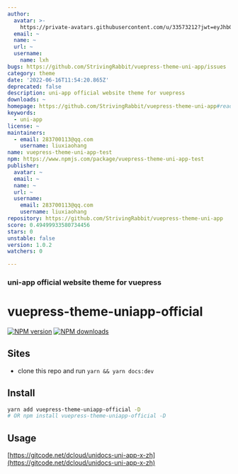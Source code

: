 ```yaml
---
author:
  avatar: >-
    https://private-avatars.githubusercontent.com/u/33573212?jwt=eyJhbGciOiJIUzI1NiIsInR5cCI6IkpXVCJ9.eyJpc3MiOiJnaXRodWIuY29tIiwiYXVkIjoicmF3LmdpdGh1YnVzZXJjb250ZW50LmNvbSIsImtleSI6ImtleTEiLCJleHAiOjE3MzQ2NzM2MjAsIm5iZiI6MTczNDY3MjQyMCwicGF0aCI6Ii91LzMzNTczMjEyIn0.1kqiluR0-tSvcbcGuaucMKcJch6VZLyxp--BTQMMtXk&v=4
  email: ~
  name: ~
  url: ~
  username:
    name: lxh
bugs: https://github.com/StrivingRabbit/vuepress-theme-uni-app/issues
category: theme
date: '2022-06-16T11:54:20.865Z'
deprecated: false
description: uni-app official website theme for vuepress
downloads: ~
homepage: https://github.com/StrivingRabbit/vuepress-theme-uni-app#readme
keywords:
  - uni-app
license: ~
maintainers:
  - email: 283700113@qq.com
    username: liuxiaohang
name: vuepress-theme-uni-app-test
npm: https://www.npmjs.com/package/vuepress-theme-uni-app-test
publisher:
  avatar: ~
  email: ~
  name: ~
  url: ~
  username:
    email: 283700113@qq.com
    username: liuxiaohang
repository: https://github.com/StrivingRabbit/vuepress-theme-uni-app
score: 0.49499933580734456
stars: 0
unstable: false
version: 1.0.2
watchers: 0

---
```


### uni-app official website theme for vuepress

# vuepress-theme-uniapp-official

[![NPM version](https://badgen.net/npm/v/vuepress-theme-uniapp-official)](https://www.npmjs.com/package/vuepress-theme-uniapp-official) [![NPM downloads](https://badgen.net/npm/dm/vuepress-theme-uniapp-official)](https://npmjs.com/package/vuepress-theme-uniapp-official)

## Sites

- clone this repo and run `yarn && yarn docs:dev`


## Install

```bash
yarn add vuepress-theme-uniapp-official -D
# OR npm install vuepress-theme-uniapp-official -D
```


## Usage

[https://gitcode.net/dcloud/unidocs-uni-app-x-zh](https://gitcode.net/dcloud/unidocs-uni-app-x-zh)

